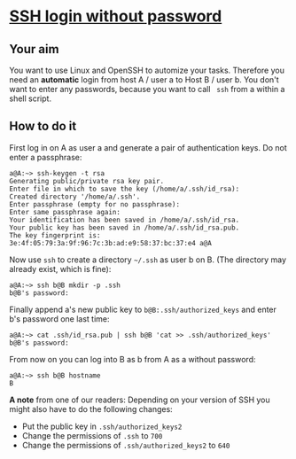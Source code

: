 # [SSH login without password](http://linuxproblem.org/art_9.html)

## Your aim

You want to use Linux and OpenSSH to automize your tasks. Therefore you need an **automatic** login from host A / user a to Host B / user b. You don't want to enter any passwords, because you want to call ` ssh` from a within a shell script.

## How to do it

First log in on A as user a and generate a pair of authentication keys. Do not enter a passphrase:


    a@A:~> ssh-keygen -t rsa
    Generating public/private rsa key pair.
    Enter file in which to save the key (/home/a/.ssh/id_rsa):
    Created directory '/home/a/.ssh'.
    Enter passphrase (empty for no passphrase):
    Enter same passphrase again:
    Your identification has been saved in /home/a/.ssh/id_rsa.
    Your public key has been saved in /home/a/.ssh/id_rsa.pub.
    The key fingerprint is:
    3e:4f:05:79:3a:9f:96:7c:3b:ad:e9:58:37:bc:37:e4 a@A


Now use `ssh` to create a directory `~/.ssh` as user b on B. (The directory may already exist, which is fine):


    a@A:~> ssh b@B mkdir -p .ssh
    b@B's password:


Finally append a's new public key to `b@B:.ssh/authorized_keys` and enter b's password one last time:


    a@A:~> cat .ssh/id_rsa.pub | ssh b@B 'cat >> .ssh/authorized_keys'
    b@B's password:


From now on you can log into B as b from A as a without password:


    a@A:~> ssh b@B hostname
    B


**A note** from one of our readers: Depending on your version of SSH you might also have to do the following changes:

  * Put the public key in `.ssh/authorized_keys2`
  * Change the permissions of `.ssh` to `700`
  * Change the permissions of `.ssh/authorized_keys2` to `640`
